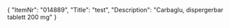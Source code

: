 {
  "ItemNr": "014889",
  "Title": "test",
  "Description": "Carbaglu, dispergerbar tablett 200 mg"
}